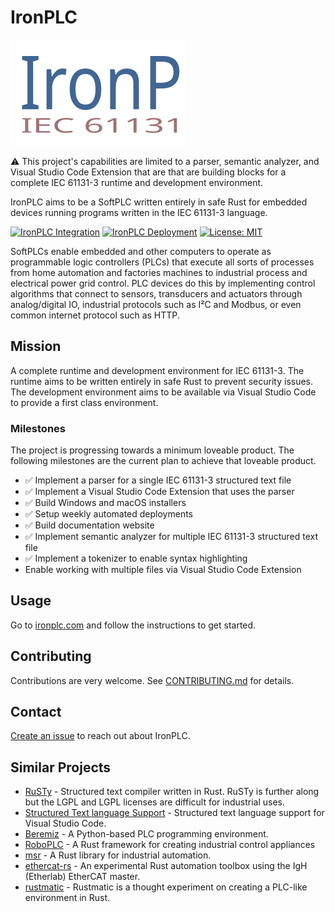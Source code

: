 # IronPLC

![](docs/images/banner.svg)

⚠ This project's capabilities are limited to a parser, semantic analyzer, and
Visual Studio Code Extension that are that are building blocks for a complete
IEC 61131-3 runtime and development environment.

IronPLC aims to be a SoftPLC written entirely in safe Rust for embedded
devices running programs written in the IEC 61131-3 language.

[![IronPLC Integration](https://github.com/ironplc/ironplc/actions/workflows/integration.yaml/badge.svg)](https://github.com/ironplc/ironplc/actions/workflows/integration.yaml)
[![IronPLC Deployment](https://github.com/ironplc/ironplc/actions/workflows/deployment.yaml/badge.svg)](https://github.com/ironplc/ironplc/actions/workflows/deployment.yaml)
[![License: MIT](https://img.shields.io/badge/License-MIT-green.svg)](https://opensource.org/licenses/MIT)

SoftPLCs enable embedded and other computers to operate as programmable logic
controllers (PLCs) that execute all sorts of processes from home automation
and factories machines to industrial process and electrical power grid control.
PLC devices do this by implementing control algorithms that connect to sensors,
transducers and actuators through analog/digital IO, industrial protocols such as
I²C and Modbus, or even common internet protocol such as HTTP.

## Mission

A complete runtime and development environment for IEC 61131-3. The runtime aims
to be written entirely in safe Rust to prevent security issues. The development
environment aims to be available via Visual Studio Code to provide
a first class environment.

### Milestones

The project is progressing towards a minimum loveable product. The following
milestones are the current plan to achieve that loveable product.

* ✅ Implement a parser for a single IEC 61131-3 structured text file
* ✅ Implement a Visual Studio Code Extension that uses the parser
* ✅ Build Windows and macOS installers
* ✅ Setup weekly automated deployments
* ✅ Build documentation website
* ✅ Implement semantic analyzer for multiple IEC 61131-3 structured text file
* ✅ Implement a tokenizer to enable syntax highlighting
* Enable working with multiple files via Visual Studio Code Extension

## Usage

Go to [ironplc.com](https://www.ironplc.com) and follow the instructions
to get started.

## Contributing

Contributions are very welcome. See [CONTRIBUTING.md](CONTRIBUTING.md) for details.

## Contact

[Create an issue](https://github.com/ironplc/ironplc/issues/new/choose) to reach out about IronPLC.

## Similar Projects

* [RuSTy](https://github.com/PLC-lang/rusty) - Structured text compiler written in Rust. RuSTy is further along but the LGPL and LGPL licenses are difficult for industrial uses.
* [Structured Text language Support](https://github.com/Serhioromano/vscode-st) - Structured text language support for Visual Studio Code.
* [Beremiz](https://beremiz.org/) - A Python-based PLC programming environment.
* [RoboPLC](https://github.com/roboplc/roboplc/) - A Rust framework for creating industrial control appliances
* [msr](https://github.com/slowtec/msr) - A Rust library for industrial automation.
* [ethercat-rs](https://github.com/birkenfeld/ethercat-rs) - An experimental Rust automation toolbox using the IgH (Etherlab) EtherCAT master.
* [rustmatic](https://github.com/NOP0/rustmatic) - Rustmatic is a thought experiment on creating a PLC-like environment in Rust.
